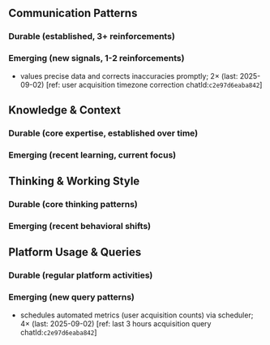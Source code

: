## Communication Patterns
### Durable (established, 3+ reinforcements)

### Emerging (new signals, 1-2 reinforcements)
- values precise data and corrects inaccuracies promptly; 2× (last: 2025-09-02) [ref: user acquisition timezone correction chatId:`c2e97d6eaba842`]

## Knowledge & Context
### Durable (core expertise, established over time)

### Emerging (recent learning, current focus)

## Thinking & Working Style
### Durable (core thinking patterns)

### Emerging (recent behavioral shifts)

## Platform Usage & Queries
### Durable (regular platform activities)

### Emerging (new query patterns)
- schedules automated metrics (user acquisition counts) via scheduler; 4× (last: 2025-09-02) [ref: last 3 hours acquisition query chatId:`c2e97d6eaba842`]